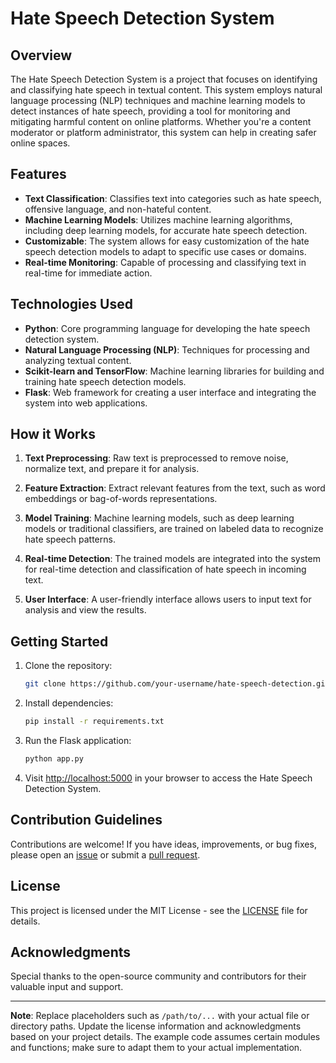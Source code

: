 # Hate Speech Detection System

## Overview

The Hate Speech Detection System is a project that focuses on identifying and classifying hate speech in textual content. This system employs natural language processing (NLP) techniques and machine learning models to detect instances of hate speech, providing a tool for monitoring and mitigating harmful content on online platforms. Whether you're a content moderator or platform administrator, this system can help in creating safer online spaces.

## Features

- **Text Classification**: Classifies text into categories such as hate speech, offensive language, and non-hateful content.
- **Machine Learning Models**: Utilizes machine learning algorithms, including deep learning models, for accurate hate speech detection.
- **Customizable**: The system allows for easy customization of the hate speech detection models to adapt to specific use cases or domains.
- **Real-time Monitoring**: Capable of processing and classifying text in real-time for immediate action.

## Technologies Used

- **Python**: Core programming language for developing the hate speech detection system.
- **Natural Language Processing (NLP)**: Techniques for processing and analyzing textual content.
- **Scikit-learn and TensorFlow**: Machine learning libraries for building and training hate speech detection models.
- **Flask**: Web framework for creating a user interface and integrating the system into web applications.

## How it Works

1. **Text Preprocessing**: Raw text is preprocessed to remove noise, normalize text, and prepare it for analysis.

2. **Feature Extraction**: Extract relevant features from the text, such as word embeddings or bag-of-words representations.

3. **Model Training**: Machine learning models, such as deep learning models or traditional classifiers, are trained on labeled data to recognize hate speech patterns.

4. **Real-time Detection**: The trained models are integrated into the system for real-time detection and classification of hate speech in incoming text.

5. **User Interface**: A user-friendly interface allows users to input text for analysis and view the results.

## Getting Started

1. Clone the repository:

    ```bash
    git clone https://github.com/your-username/hate-speech-detection.git
    ```

2. Install dependencies:

    ```bash
    pip install -r requirements.txt
    ```

3. Run the Flask application:

    ```bash
    python app.py
    ```

4. Visit [http://localhost:5000](http://localhost:5000) in your browser to access the Hate Speech Detection System.

## Contribution Guidelines

Contributions are welcome! If you have ideas, improvements, or bug fixes, please open an [issue](https://github.com/your-username/hate-speech-detection/issues) or submit a [pull request](https://github.com/your-username/hate-speech-detection/pulls).

## License

This project is licensed under the MIT License - see the [LICENSE](LICENSE) file for details.

## Acknowledgments

Special thanks to the open-source community and contributors for their valuable input and support.

---

**Note**: Replace placeholders such as `/path/to/...` with your actual file or directory paths. Update the license information and acknowledgments based on your project details. The example code assumes certain modules and functions; make sure to adapt them to your actual implementation.
